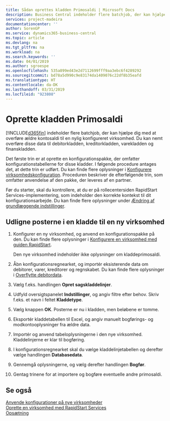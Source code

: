 ```yaml
---
title: Sådan oprettes kladden Primosaldi | Microsoft Docs
description: Business Central indeholder flere batchjob, der kan hjælpe dig med at overføre ældre kontosaldi til en nylig konfigureret virksomhed. Du kan nemt overføre disse data med posteringer.
services: project-madeira
documentationcenter: ''
author: SorenGP
ms.service: dynamics365-business-central
ms.topic: article
ms.devlang: na
ms.tgt_pltfrm: na
ms.workload: na
ms.search.keywords: ''
ms.date: 04/01/2019
ms.author: sgroespe
ms.openlocfilehash: 535a899ed43e2d7112699fff9aa3ebc6f4289292
ms.sourcegitcommit: bd78a5d990c9e83174da1409076c22df8b35eafd
ms.translationtype: HT
ms.contentlocale: da-DK
ms.lasthandoff: 03/31/2019
ms.locfileid: "923808"
---
```

# <a name="create-journal-opening-balances"></a>Oprette kladden Primosaldi
[!INCLUDE[d365fin](includes/d365fin_md.md)] indeholder flere batchjob, der kan hjælpe dig med at overføre ældre kontosaldi til en nylig konfigureret virksomhed. Du kan nemt overføre disse data til debitorkladden, kreditorkladden, varekladden og finanskladden.

Det første trin er at oprette en konfigurationspakke, der omfatter konfigurationstabellerne for disse kladder. I følgende procedure antages det, at dette trin er udført. Du kan finde flere oplysninger i [Konfigurere virksomhedskonfiguration](admin-set-up-company-configuration.md). Proceduren beskriver de efterfølgende trin, som omfatter anvendelse af den pakke, der leveres af en partner.  

Før du starter, skal du kontrollere, at du er på rollecentersiden RapidStart Services-implementering, som indeholder den korrekte kontekst til dit konfigurationsarbejde. Du kan finde flere oplysninger under [Ændring af grundlæggende indstillinger](ui-change-basic-settings.md).

## <a name="to-apply-the-entries-in-a-journal-to-a-new-company"></a>Udligne posterne i en kladde til en ny virksomhed  
1. Konfigurer en ny virksomhed, og anvend en konfigurationspakke på den. Du kan finde flere oplysninger i [Konfigurere en virksomhed med guiden RapidStart](admin-how-to-configure-a-company-with-the-rapidstart-wizard.md).  

    Den nye virksomhed indeholder ikke oplysninger om kladdeprimosaldi.  

2. Åbn konfigurationsregnearket, og importér eksisterende data om debitorer, varer, kreditorer og regnskabet. Du kan finde flere oplysninger i [Overflytte debitordata](admin-migrate-customer-data.md).  
3. Vælg f.eks. handlingen **Opret sagskladdelinjer**.  
4. Udfyld oversigtspanelet **Indstillinger**, og angiv filtre efter behov. Skriv f.eks. et navn i feltet **Kladdetype**.  
5. Vælg knappen **OK**. Posterne er nu i kladden, men beløbene er tomme.  
6. Eksportér kladdetabellen til Excel, og angiv manuelt bogførings- og modkontooplysninger fra ældre data.
7. Importér og anvend tabeloplysningerne i den nye virksomhed. Kladdelinjerne er klar til bogføring.  
8. I konfigurationsregnearket skal du vælge kladdelinjetabellen og derefter vælge handlingen **Databasedata**.  
9. Gennemgå oplysningerne, og vælg derefter handlingen **Bogfør**.  
10. Gentag trinene for at importere og bogføre eventuelle andre primosaldi.  

## <a name="see-also"></a>Se også  
[Anvende konfigurationer på nye virksomheder](admin-apply-configuration-to-new-companies.md)  
[Oprette en virksomhed med RapidStart Services](admin-set-up-a-company-with-rapidstart.md)  
[Opsætning](admin-setup-and-administration.md)
